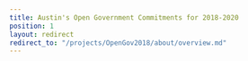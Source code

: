 ```yaml
---
title: Austin's Open Government Commitments for 2018-2020
position: 1
layout: redirect
redirect_to: "/projects/OpenGov2018/about/overview.md"
---
```


